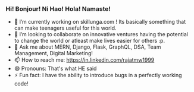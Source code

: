 <!--
**rajatmw1999/rajatmw1999** is a ✨ _special_ ✨ repository because its `README.md` (this file) appears on your GitHub profile.

Here are some ideas to get you started:

- 🔭 I’m currently working on ...
- 🌱 I’m currently learning ...
- 👯 I’m looking to collaborate on ...
- 🤔 I’m looking for help with ...
- 💬 Ask me about ...
- 📫 How to reach me: ...
- 😄 Pronouns: ...
- ⚡ Fun fact: ...
-->

### Hi! Bonjour! Ni Hao! Hola! Namaste!

- 🔭 I’m currently working on skillunga.com ! Its basically something that can make teenagers useful for this world.
- 👯 I’m looking to collaborate on innovative ventures having the potential to change the world or atleast make lives easier for others :p. 
- 💬 Ask me about MERN, Django, Flask, GraphQL, DSA, Team Management, Digital Marketing!
- 📫 How to reach me: https://in.linkedin.com/rajatmw1999
- 😄 Pronouns: That's what HE said
- ⚡ Fun fact: I have the ability to introduce bugs in a perfectly working code!
